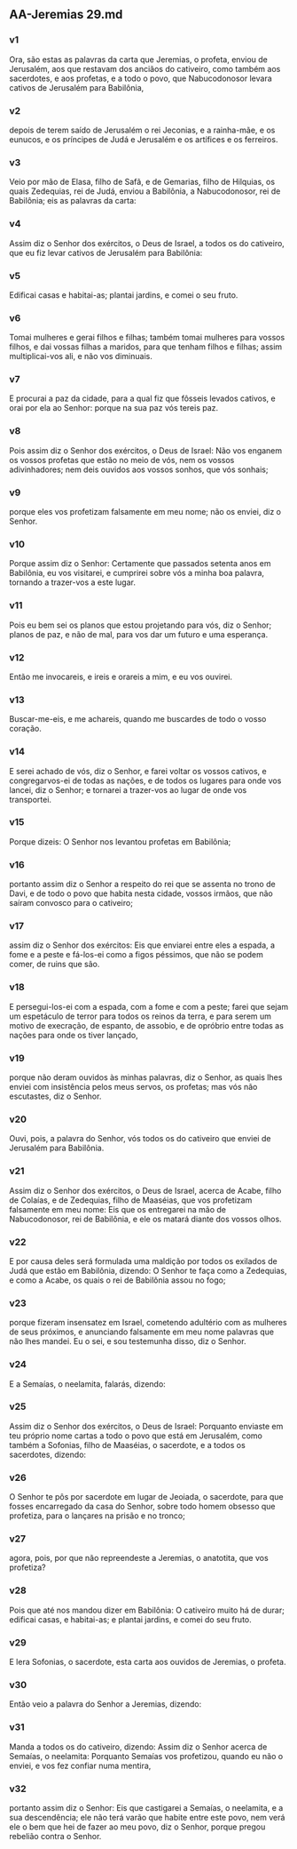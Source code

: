 ## AA-Jeremias 29.md
### v1
 Ora, são estas as palavras da carta que Jeremias, o profeta, enviou de Jerusalém, aos que restavam dos anciãos do cativeiro, como também aos sacerdotes, e aos profetas, e a todo o povo, que Nabucodonosor levara cativos de Jerusalém para Babilônia,
### v2
 depois de terem saído de Jerusalém o rei Jeconias, e a rainha-mãe, e os eunucos, e os príncipes de Judá e Jerusalém e os artífices e os ferreiros.
### v3
 Veio por mão de Elasa, filho de Safã, e de Gemarias, filho de Hilquias, os quais Zedequias, rei de Judá, enviou a Babilônia, a Nabucodonosor, rei de Babilônia; eis as palavras da carta:
### v4
 Assim diz o Senhor dos exércitos, o Deus de Israel, a todos os do cativeiro, que eu fiz levar cativos de Jerusalém para Babilônia:
### v5
 Edificai casas e habitai-as; plantai jardins, e comei o seu fruto.
### v6
 Tomai mulheres e gerai filhos e filhas; também tomai mulheres para vossos filhos, e dai vossas filhas a maridos, para que tenham filhos e filhas; assim multiplicai-vos ali, e não vos diminuais.
### v7
 E procurai a paz da cidade, para a qual fiz que fôsseis levados cativos, e orai por ela ao Senhor: porque na sua paz vós tereis paz.
### v8
 Pois assim diz o Senhor dos exércitos, o Deus de Israel: Não vos enganem os vossos profetas que estão no meio de vós, nem os vossos adivinhadores; nem deis ouvidos aos vossos sonhos, que vós sonhais;
### v9
 porque eles vos profetizam falsamente em meu nome; não os enviei, diz o Senhor.
### v10
 Porque assim diz o Senhor: Certamente que passados setenta anos em Babilônia, eu vos visitarei, e cumprirei sobre vós a minha boa palavra, tornando a trazer-vos a este lugar.
### v11
 Pois eu bem sei os planos que estou projetando para vós, diz o Senhor; planos de paz, e não de mal, para vos dar um futuro e uma esperança.
### v12
 Então me invocareis, e ireis e orareis a mim, e eu vos ouvirei.
### v13
 Buscar-me-eis, e me achareis, quando me buscardes de todo o vosso coração.
### v14
 E serei achado de vós, diz o Senhor, e farei voltar os vossos cativos, e congregarvos-ei de todas as nações, e de todos os lugares para onde vos lancei, diz o Senhor; e tornarei a trazer-vos ao lugar de onde vos transportei.
### v15
 Porque dizeis: O Senhor nos levantou profetas em Babilônia;
### v16
 portanto assim diz o Senhor a respeito do rei que se assenta no trono de Davi, e de todo o povo que habita nesta cidade, vossos irmãos, que não saíram convosco para o cativeiro;
### v17
 assim diz o Senhor dos exércitos: Eis que enviarei entre eles a espada, a fome e a peste e fá-los-ei como a figos péssimos, que não se podem comer, de ruins que são.
### v18
 E persegui-los-ei com a espada, com a fome e com a peste; farei que sejam um espetáculo de terror para todos os reinos da terra, e para serem um motivo de execração, de espanto, de assobio, e de opróbrio entre todas as nações para onde os tiver lançado,
### v19
 porque não deram ouvidos às minhas palavras, diz o Senhor, as quais lhes enviei com insistência pelos meus servos, os profetas; mas vós não escutastes, diz o Senhor.
### v20
 Ouvi, pois, a palavra do Senhor, vós todos os do cativeiro que enviei de Jerusalém para Babilônia.
### v21
 Assim diz o Senhor dos exércitos, o Deus de Israel, acerca de Acabe, filho de Colaías, e de Zedequias, filho de Maaséias, que vos profetizam falsamente em meu nome: Eis que os entregarei na mão de Nabucodonosor, rei de Babilônia, e ele os matará diante dos vossos olhos.
### v22
 E por causa deles será formulada uma maldição por todos os exilados de Judá que estão em Babilônia, dizendo: O Senhor te faça como a Zedequias, e como a Acabe, os quais o rei de Babilônia assou no fogo;
### v23
 porque fizeram insensatez em Israel, cometendo adultério com as mulheres de seus próximos, e anunciando falsamente em meu nome palavras que não lhes mandei. Eu o sei, e sou testemunha disso, diz o Senhor.
### v24
 E a Semaías, o neelamita, falarás, dizendo:
### v25
 Assim diz o Senhor dos exércitos, o Deus de Israel: Porquanto enviaste em teu próprio nome cartas a todo o povo que está em Jerusalém, como também a Sofonias, filho de Maaséias, o sacerdote, e a todos os sacerdotes, dizendo:
### v26
 O Senhor te pôs por sacerdote em lugar de Jeoiada, o sacerdote, para que fosses encarregado da casa do Senhor, sobre todo homem obsesso que profetiza, para o lançares na prisão e no tronco;
### v27
 agora, pois, por que não repreendeste a Jeremias, o anatotita, que vos profetiza?
### v28
 Pois que até nos mandou dizer em Babilônia: O cativeiro muito há de durar; edificai casas, e habitai-as; e plantai jardins, e comei do seu fruto.
### v29
 E lera Sofonias, o sacerdote, esta carta aos ouvidos de Jeremias, o profeta.
### v30
 Então veio a palavra do Senhor a Jeremias, dizendo:
### v31
 Manda a todos os do cativeiro, dizendo: Assim diz o Senhor acerca de Semaías, o neelamita: Porquanto Semaías vos profetizou, quando eu não o enviei, e vos fez confiar numa mentira,
### v32
 portanto assim diz o Senhor: Eis que castigarei a Semaías, o neelamita, e a sua descendência; ele não terá varão que habite entre este povo, nem verá ele o bem que hei de fazer ao meu povo, diz o Senhor, porque pregou rebelião contra o Senhor.
